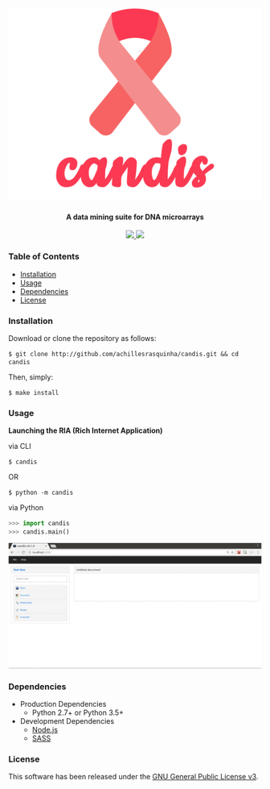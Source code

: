 <h1 align="center">
  <img src=".github/logo.png" width="512">
</h1>

<h4 align="center">
  A data mining suite for DNA microarrays
</h4>

<p align="center">
  <a href="https://saythanks.io/to/achillesrasquinha" target="_blank">
    <img src="https://img.shields.io/badge/Say%20Thanks-!-1EAEDB.svg">
  </a>
  <a href="paypal.me/achillesrasquinha" target="_blank">
    <img src="https://img.shields.io/badge/Donate-%24-blue.svg">
  </a>
</p>

### Table of Contents
* [Installation](#installation)
* [Usage](#usage)
* [Dependencies](#dependencies)
* [License](#license)

### Installation
Download or clone the repository as follows:
```console
$ git clone http://github.com/achillesrasquinha/candis.git && cd candis
```

Then, simply:
```console
$ make install
```

### Usage
**Launching the RIA (Rich Internet Application)**

via CLI
```
$ candis
```
OR
```
$ python -m candis
```

via Python
```python
>>> import candis
>>> candis.main()
```

![](.github/ria.gif)

### Dependencies
* Production Dependencies
  * Python 2.7+ or Python 3.5+
* Development Dependencies
  * [Node.js](https://nodejs.org)
  * [SASS](http://sass-lang.com)

### License
This software has been released under the [GNU General Public License v3](LICENSE).
